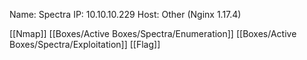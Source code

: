 Name: Spectra
IP: 10.10.10.229
Host: Other (Nginx 1.17.4)

[[Nmap]]
[[Boxes/Active Boxes/Spectra/Enumeration]]
[[Boxes/Active Boxes/Spectra/Exploitation]]
[[Flag]]